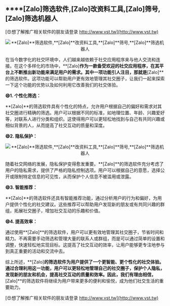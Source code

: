 ## ****[Zalo]**筛选软件,**[Zalo]**改资料工具,**[Zalo]**筛号,**[Zalo]**筛选机器人**

[😍想了解推广相关软件的朋友请登录 http://www.vst.tw](http://www.vst.tw)

 <center><img src="https://vst.tw/MP4/tuiguang/png/7.png" alt="**[Zalo]**筛选软件,**[Zalo]**改资料工具,**[Zalo]**筛号,**[Zalo]**筛选机器人"></center>

在当今数字化的社交环境中，人们越来越依赖于社交应用程序来与他人交流和连接。在这个多样化的市场中，**[Zalo]**作为一款备受欢迎的社交应用程序，在其平台上不断推出新功能来满足用户的需求。其中一项功能引人注目，那就是**[Zalo]**的筛选软件。这项功能可以帮助用户更有效地管理其社交圈子，让我们一起来探索一下这个功能的优势以及如何利用它改善我们的社交体验。

**😄1. 个性化筛选：**

**[Zalo]**的筛选软件具有个性化的特点，允许用户根据自己的偏好和需求对其社交圈进行精确的筛选。用户可以根据不同的标准，如地理位置、年龄、兴趣爱好等，对联系人进行分类和组织。这使得用户可以更轻松地找到与自己有共同兴趣或相似背景的人，从而提高了社交互动的质量和深度。

**😄2. 隐私保护：**

 <center><img src="https://vst.tw/MP4/tuiguang/png/4.png" alt="**[Zalo]**筛选软件,**[Zalo]**改资料工具,**[Zalo]**筛号,**[Zalo]**筛选机器人"></center>

随着社交网络的发展，隐私保护变得愈发重要。**[Zalo]**的筛选软件充分考虑了用户的隐私需求，提供了严格的隐私控制选项。用户可以根据自己的意愿，选择公开或限制特定信息的可见性，从而保护个人信息不被滥用或泄露。

**😄3. 智能推荐：**

**[Zalo]**的筛选软件还具有智能推荐功能，通过分析用户的行为和偏好，为用户提供个性化的社交建议。这些推荐可以帮助用户发现新的朋友或有共同兴趣的群组，拓展社交圈子，增加社交互动的乐趣和价值。

**😄4. 提高效率：**

通过使用**[Zalo]**的筛选软件，用户可以更有效地管理其社交圈子，节省时间和精力。不再需要手动筛选和管理大量的联系人或群组，而是可以通过简单的设置和调整，快速轻松地实现目标。这提高了社交互动的效率，让用户能够更专注地参与到真正重要的活动和交流中去。

综上所述，**[Zalo]**的筛选软件为用户提供了一个更智能、更个性化的社交体验。通过合理利用这一功能，用户可以更轻松地管理自己的社交圈子，保护个人隐私，发现新的朋友和机会，提高社交互动的质量和效率。因此，我们有理由相信，**[Zalo]**的筛选软件将继续为用户带来更多的便利和愉悦，成为他们社交生活的重要助力。

[😍想了解推广相关软件的朋友请登录 http://www.vst.tw](http://www.vst.tw)



